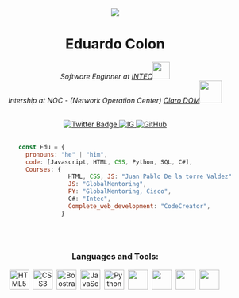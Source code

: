 <div id="header" align="center">
        <img src="https://media4.giphy.com/media/K7StRcr7hagJpXROmb/200w.webp?cid=ecf05e472ovqux9936fa11rfkzlnunueykdi7s6xsjofsiqr&rid=200w.webp&ct=g"/>
        <h1>Eduardo Colon</h1>
        <p><em>Software Enginner at <a href="https://www.intec.edu.do" target="_blank">INTEC</a><img src="https://media2.giphy.com/media/8t7lXR6Sep8zB6v7El/200w.webp?cid=ecf05e4723vqyravmmz4ioyu6pnn991rghmi6q4y61ekia14&rid=200w.webp&ct=g" width="35"></br>Intership at NOC - (Network Operation Center) <a href="https://www2.claro.com.do/empresas/" target="_blank">Claro DOM</a><img src="https://media4.giphy.com/media/l41YvpiA9uMWw5AMU/200w.webp?cid=ecf05e47cz41fzuym5z1et0o0lm6wr69nxtqooghpljgo6er&rid=200w.webp&ct=g" width="45"> 
        </em></p>
 </div>
 
 <br>
 <div align="center">
  <a href="https://twitter.com/duardiito" target="_blank">
    <img src="https://img.shields.io/twitter/url?logo=twitter&style=for-the-badge&url=https%3A%2F%2Ftwitter.com%2Fduardiito" alt="Twitter Badge"/>
  <a href="https://www.instagram.com/duardiito/" target="_blank">
    <img src="https://img.shields.io/twitter/url?label=Instagram&logo=Instagram&style=for-the-badge&url=https%3A%2F%2Fwww.instagram.com%2Fduardiito%2F" alt="IG">
  <a href="https://github.com/qdurc" target="_blank">
    <img src="https://img.shields.io/github/followers/qdurc?logo=GitHub&style=social" alt="GitHub">
</div>
   <br>

```javascript
        const Edu = {
          pronouns: "he" | "him",
          code: [Javascript, HTML, CSS, Python, SQL, C#],
          Courses: {
                      HTML, CSS, JS: "Juan Pablo De la torre Valdez"
                      JS: "GlobalMentoring",
                      PY: "GlobalMentoring, Cisco",
                      C#: "Intec",
                      Complete_web_development: "CodeCreator",
                    }
      
 ````
<br>
        
<div align="center">
        <h3> Languages and Tools: </h3>
        <div>
            <img src="https://raw.githubusercontent.com/devicons/devicon/1119b9f84c0290e0f0b38982099a2bd027a48bf1/icons/html5/html5-original.svg" title="HTML5" width="40" height="40"/>&nbsp;
            <img src="https://raw.githubusercontent.com/devicons/devicon/1119b9f84c0290e0f0b38982099a2bd027a48bf1/icons/css3/css3-original.svg" title="CSS3" width="40" height="40"/>&nbsp;
            <img src="https://raw.githubusercontent.com/devicons/devicon/1119b9f84c0290e0f0b38982099a2bd027a48bf1/icons/bootstrap/bootstrap-original.svg" title="Boostrap" width="40" height="40"/>&nbsp;
            <img src="https://raw.githubusercontent.com/devicons/devicon/1119b9f84c0290e0f0b38982099a2bd027a48bf1/icons/javascript/javascript-plain.svg" title="JavaScript" width="40" height="40"/>&nbsp;
            <img src="https://raw.githubusercontent.com/devicons/devicon/1119b9f84c0290e0f0b38982099a2bd027a48bf1/icons/python/python-original.svg" title="Python" width="40" height="40"/>&nbsp;
            <img src="https://raw.githubusercontent.com/devicons/devicon/1119b9f84c0290e0f0b38982099a2bd027a48bf1/icons/django/django-plain.svg" 
            tittle="django" width="40" height="40"/>&nbsp;
            <img src="https://raw.githubusercontent.com/devicons/devicon/1119b9f84c0290e0f0b38982099a2bd027a48bf1/icons/postgresql/postgresql-original.svg" tittle="PostgreSQL" width="40" height="40"/>&nbsp;
            <img src="https://raw.githubusercontent.com/devicons/devicon/1119b9f84c0290e0f0b38982099a2bd027a48bf1/icons/csharp/csharp-original.svg" 
            tittle="csharp" width="40" height="40"/>&nbsp;
        <img src="https://raw.githubusercontent.com/devicons/devicon/1119b9f84c0290e0f0b38982099a2bd027a48bf1/icons/react/react-original.svg" 
            tittle="react" width="40" height="40"/>&nbsp;
        </div>
    </div> 
  
